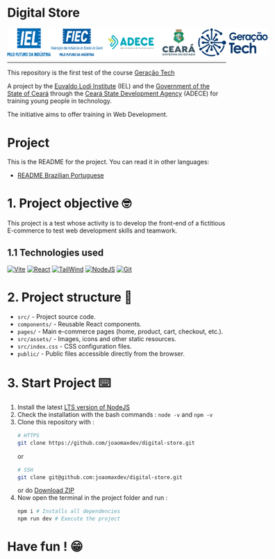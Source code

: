 # Digital Store

<div
  style="display: flex; justify-content: space-between;"
>
  <img
    src="imgs/logo-iel.png"
    alt="Instituto Euvaldo Lodi"
    width="100"
  >
  <img
    src="imgs/logo-fiec.png"
    alt="Fundação Indaiatubana de Educação e Cultura" width="120"
  >
  <img
    src="imgs/logo-adece.png"
    alt="Agência de Desenvolvimento do Estado do Ceará" width="130"
  >
  <img
    src="imgs/logo-governo-ceara.png"
    alt="Governo do Estado do Ceará"
    width="90"
  >
  <img
    src="imgs/logo-geracao-tech.png"
    alt="Governo do Estado do Ceará"
    width="160"
  >
</div>

---

This repository is the first test of the course [Geração Tech](https://geracaotech.iel-ce.org.br/)

A project by the [Euvaldo Lodi Institute](https://www.ielbahia.com.br/) (IEL) and the [Government of the State of Ceará](https://www.ceara.gov.br/) through the [Ceará State Development Agency](https://www.adece.ce.gov.br/) (ADECE) for training young people in technology.

The initiative aims to offer training in Web Development.

# Project

This is the README for the project. You can read it in other languages:

- [README Brazilian Portuguese](docs/README.pt-BR.md)

# 1. Project objective 🤓

This project is a test whose activity is to develop the front-end of a fictitious E-commerce to test web development skills and teamwork.

## 1.1 Technologies used

<!-- ![JavaScript](https://skillicons.dev/icons?i=js)
![HTML](https://skillicons.dev/icons?i=html)
![CSS](https://skillicons.dev/icons?i=css) -->

[![Vite](https://skillicons.dev/icons?i=vite)](https://vitejs.dev/)
[![React](https://skillicons.dev/icons?i=react)](https://react.dev/)
[![TailWind](https://skillicons.dev/icons?i=tailwind)](https://tailwindcss.com/)
[![NodeJS](https://skillicons.dev/icons?i=nodejs)](https://nodejs.org/)
[![Git](https://skillicons.dev/icons?i=git)](https://git-scm.com/)

# 2. Project structure 📂

- `src/` - Project source code.
- `components/` - Reusable React components.
- `pages/` - Main e-commerce pages (home, product, cart, checkout, etc.).
- `src/assets/` - Images, icons and other static resources.
- `src/index.css` - CSS configuration files.
- `public/` - Public files accessible directly from the browser.

# 3. Start Project ⌨️

1. Install the latest [LTS version of NodeJS](https://nodejs.org/)
2. Check the installation with the bash commands : `node -v` and `npm -v`
3. Clone this repository with :
   ```bash
   # HTTPS
   git clone https://github.com/joaomaxdev/digital-store.git
   ```
   or
   ```bash
   # SSH
   git clone git@github.com:joaomaxdev/digital-store.git
   ```
   or do [Download ZIP](https://github.com/joaomaxdev/digital-store/archive/refs/heads/main.zip)
4. Now open the terminal in the project folder and run :
   ```bash
   npm i # Installs all dependencies
   npm run dev # Execute the project
   ```

# Have fun ! 😁
